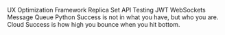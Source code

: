 UX Optimization Framework Replica Set API Testing JWT WebSockets Message Queue Python Success is not in what you have, but who you are. Cloud Success is how high you bounce when you hit bottom.

